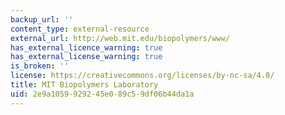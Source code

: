 ```yaml
---
backup_url: ''
content_type: external-resource
external_url: http://web.mit.edu/biopolymers/www/
has_external_licence_warning: true
has_external_license_warning: true
is_broken: ''
license: https://creativecommons.org/licenses/by-nc-sa/4.0/
title: MIT Biopolymers Laboratory
uid: 2e9a1059-9292-45e0-89c5-9df06b44da1a
---
```

